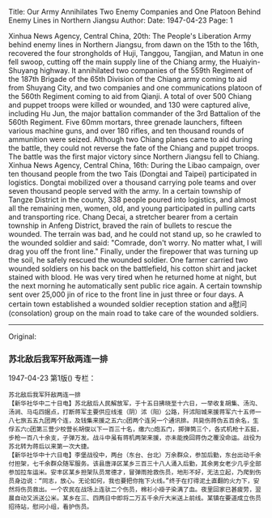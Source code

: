 Title: Our Army Annihilates Two Enemy Companies and One Platoon Behind Enemy Lines in Northern Jiangsu
Author:
Date: 1947-04-23
Page: 1

Xinhua News Agency, Central China, 20th: The People's Liberation Army behind enemy lines in Northern Jiangsu, from dawn on the 15th to the 16th, recovered the four strongholds of Huji, Tanggou, Tangjian, and Matun in one fell swoop, cutting off the main supply line of the Chiang army, the Huaiyin-Shuyang highway. It annihilated two companies of the 559th Regiment of the 187th Brigade of the 65th Division of the Chiang army coming to aid from Shuyang City, and two companies and one communications platoon of the 560th Regiment coming to aid from Qianji. A total of over 500 Chiang and puppet troops were killed or wounded, and 130 were captured alive, including Hu Jun, the major battalion commander of the 3rd Battalion of the 560th Regiment. Five 60mm mortars, three grenade launchers, fifteen various machine guns, and over 180 rifles, and ten thousand rounds of ammunition were seized. Although two Chiang planes came to aid during the battle, they could not reverse the fate of the Chiang and puppet troops. The battle was the first major victory since Northern Jiangsu fell to Chiang.
Xinhua News Agency, Central China, 16th: During the Libao campaign, over ten thousand people from the two Tais (Dongtai and Taipei) participated in logistics. Dongtai mobilized over a thousand carrying pole teams and over seven thousand people served with the army. In a certain township of Tangze District in the county, 338 people poured into logistics, and almost all the remaining men, women, old, and young participated in pulling carts and transporting rice. Chang Decai, a stretcher bearer from a certain township in Anfeng District, braved the rain of bullets to rescue the wounded. The terrain was bad, and he could not stand up, so he crawled to the wounded soldier and said: "Comrade, don't worry. No matter what, I will drag you off the front line." Finally, under the firepower that was turning up the soil, he safely rescued the wounded soldier. One farmer carried two wounded soldiers on his back on the battlefield, his cotton shirt and jacket stained with blood. He was very tired when he returned home at night, but the next morning he automatically sent public rice again. A certain township sent over 25,000 jin of rice to the front line in just three or four days. A certain town established a wounded soldier reception station and a慰问 (consolation) group on the main road to take care of the wounded soldiers.



<hr /> 

Original: 


### 苏北敌后我军歼敌两连一排

1947-04-23
第1版()
专栏：

    苏北敌后我军歼敌两连一排
    【新华社华中二十日电】苏北敌后人民解放军，于十五日拂晓至十六日，一举收复胡集、汤沟、汤涧、马屯四据点，打断蒋军主要供应线淮（阴）沭（阳）公路，歼沭阳城来援蒋军六十五师一八七旅五五九团两个连，及钱集来援之五六○团两个连另一个通讯排。共毙伤蒋伪五百余名，生俘五六○团第三营少校营长胡俊以下一百三十名，缴六○炮五门，掷弹筒三个，各式机枪十五挺，步枪一百八十余支，子弹万发。战斗中虽有蒋机两架来援，亦未能挽回蒋伪之覆没命运。战役为苏北转为蒋后以来第一次大捷。
    【新华社华中十六日电】李堡战役中，两台（东台、台北）万余群众，参加后勤，东台出动千余付担架，七千余群众随军服务。该县唐泽区某乡三百三十八人涌入后勤，其余男女老少几乎全部参加拉车运米。安丰区某乡担架队员常德才，冒弹雨抢救伤员，地形不好，无法立起，乃爬到伤员身边说：“同志，放心。无论如何，我也要把你拖下火线。”终于在打得泥土直翻的火力下，安然将伤员救出。一个农民在战场上连驮二个伤员，棉衫小褂子染满了血。夜里回家已甚疲劳，翌晨自动又派送公米。某乡在三、四两日中即将二万五千余斤大米送上前线。某镇在要道成立伤员招待站，慰问小组，看护伤员。
